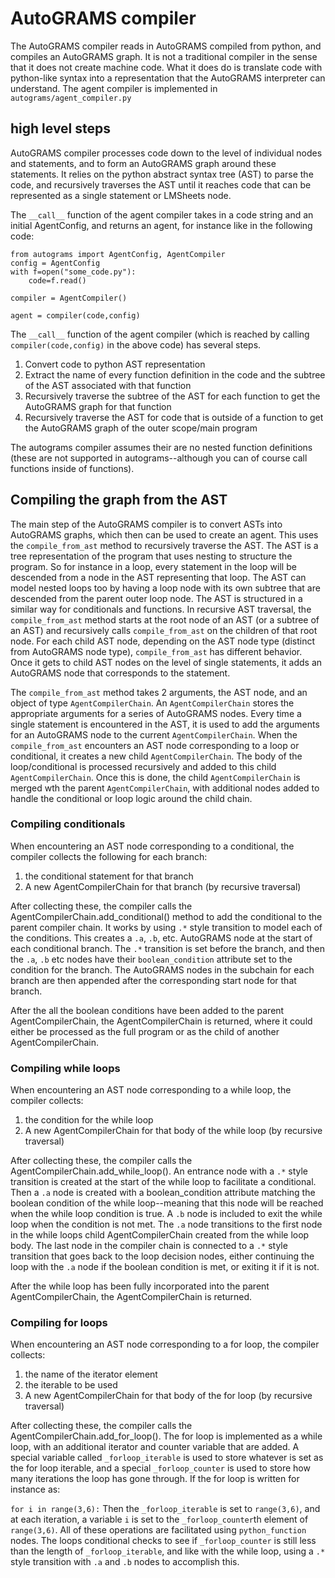 # AutoGRAMS compiler


The AutoGRAMS compiler reads in AutoGRAMS compiled from python, and compiles an AutoGRAMS graph. It is not a traditional compiler in the sense that it does not create machine code. What it does do is translate code with python-like syntax into a representation that the AutoGRAMS interpreter can understand. The agent compiler is implemented in `autograms/agent_compiler.py`






## high level steps

AutoGRAMS compiler processes code down to the level of individual nodes and statements, and to form an AutoGRAMS graph around these statements. It relies on the python abstract syntax tree (AST) to parse the code, and recursively traverses the AST until it reaches code that can be represented as a single statement or LMSheets node.

The `__call__` function of the agent compiler takes in a code string and an initial AgentConfig, and returns an agent, for instance like in the following code:

```
from autograms import AgentConfig, AgentCompiler
config = AgentConfig
with f=open("some_code.py"):
    code=f.read()

compiler = AgentCompiler()

agent = compiler(code,config)

```

The `__call__` function of the agent compiler (which is reached by calling `compiler(code,config)` in the above code) has several steps.

1. Convert code to python AST representation
2. Extract the name of every function definition in the code and the subtree of the AST associated with that function
3. Recursively traverse the subtree of the AST for each function to get the AutoGRAMS graph for that function
4. Recursively traverse the AST for code that is outside of a function to get the AutoGRAMS graph of the outer scope/main program

The autograms compiler assumes their are no nested function definitions (these are not supported in autograms--although you can of course call functions inside of functions). 




## Compiling the graph from the AST

The main step of the AutoGRAMS compiler is to convert ASTs into AutoGRAMS graphs, which then can be used to create an agent. This uses the `compile_from_ast` method to recursively traverse the AST. The AST is a tree representation of the program that uses nesting to structure the program. So for instance in a loop, every statement in the loop will be descended from a node in the AST representing that loop. The AST can model nested loops too by having a loop node with its own subtree that are descended from the parent outer loop node. The AST is structured in a similar way for conditionals and functions. In recursive AST traversal, the `compile_from_ast` method starts at the root node of an AST (or a subtree of an AST) and recursively calls `compile_from_ast` on the children of that root node. For each child AST node, depending on the AST node type (distinct from AutoGRAMS node type), `compile_from_ast` has different behavior. Once it gets to child AST nodes on the level of single statements, it adds an AutoGRAMS node that corresponds to the statement. 


The `compile_from_ast` method takes 2 arguments, the AST node, and an object of type `AgentCompilerChain`. An `AgentCompilerChain` stores the appropriate arguments for a series of AutoGRAMS nodes. Every time a single statement is encountered in the AST, it is used to add the arguments for an AutoGRAMS node to the current `AgentCompilerChain`. When the `compile_from_ast` encounters an AST node corresponding to a loop or conditional, it creates a new child `AgentCompilerChain`. The body of the loop/conditional is processed recursively and added to this child `AgentCompilerChain`. Once this is done, the child `AgentCompilerChain` is merged wth the parent `AgentCompilerChain`, with additional nodes added to handle the conditional or loop logic around the child chain. 



### Compiling conditionals

When encountering an AST node corresponding to a conditional, the compiler collects the following for each branch:

1. the conditional statement for that branch
2. A new AgentCompilerChain for that branch (by recursive traversal)

After collecting these, the compiler calls the AgentCompilerChain.add_conditional() method to add the conditional to the parent compiler chain. It works by using `.*` style transition to model each of the conditions. This creates a `.a`, `.b`, etc. AutoGRAMS node at the start of each conditional branch. The `.*` transition is set before the branch, and then the `.a`, `.b` etc nodes have their `boolean_condition` attribute set to the condition for the branch. The AutoGRAMS nodes in the subchain for each branch are then appended after the corresponding start node for that branch.

After the all the boolean conditions have been added to the parent AgentCompilerChain, the AgentCompilerChain is returned, where it could either be processed as the full program or as the child of another AgentCompilerChain.


### Compiling while loops

When encountering an AST node corresponding to a while loop, the compiler collects:

1. the condition for the while loop
2. A new AgentCompilerChain for that body of the while loop (by recursive traversal)


After collecting these, the compiler calls the AgentCompilerChain.add_while_loop(). An entrance node with a `.*` style transition is created at the start of the while loop to facilitate a conditional. Then a `.a` node is created with a boolean_condition attribute matching the boolean condition of the while loop--meaning that this node will be reached when the while loop condition is true. A `.b` node is included to exit the while loop when the condition is not met. The `.a` node transitions to the first node in the while loops child AgentCompilerChain created from the while loop body. The last node in the compiler chain is connected to a `.*` style transition that goes back to the loop decision nodes, either continuing the loop with the `.a` node if the boolean condition is met, or exiting it if it is not.


After the while loop has been fully incorporated into the parent AgentCompilerChain, the AgentCompilerChain is returned.
### Compiling for loops

When encountering an AST node corresponding to a for loop, the compiler collects:

1. the name of the iterator element
2. the iterable to be used
3. A new AgentCompilerChain for that body of the for loop (by recursive traversal)


After collecting these, the compiler calls the AgentCompilerChain.add_for_loop(). The for loop is implemented as a while loop, with an additional iterator and counter variable that are added. A special variable called `_forloop_iterable` is used to store whatever is set as the for loop iterable, and a special `_forloop_counter` is used to store how many iterations the loop has gone through. If the for loop is written for instance as:

`for i in range(3,6):`
Then the `_forloop_iterable` is set to `range(3,6)`, and at each iteration, a variable `i` is set to the `_forloop_counter`th element of `range(3,6)`. All of these operations are facilitated using `python_function` nodes. The loops conditional checks to see if `_forloop_counter` is still less than the length of `_forloop_iterable`, and like with the while loop, using a `.*` style transition with `.a` and `.b` nodes to accomplish this. 



<!-- ### compiling assignments


### compiling statements


### compiling returns -->


